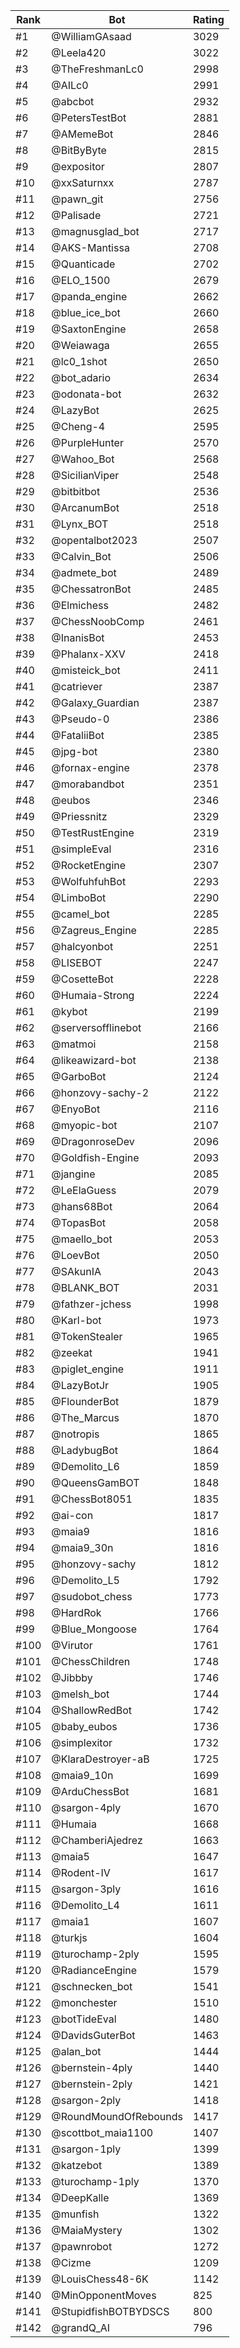 Rank|Bot|Rating
---|---|---
#1|@WilliamGAsaad|3029
#2|@Leela420|3022
#3|@TheFreshmanLc0|2998
#4|@AILc0|2991
#5|@abcbot|2932
#6|@PetersTestBot|2881
#7|@AMemeBot|2846
#8|@BitByByte|2815
#9|@expositor|2807
#10|@xxSaturnxx|2787
#11|@pawn_git|2756
#12|@Palisade|2721
#13|@magnusglad_bot|2717
#14|@AKS-Mantissa|2708
#15|@Quanticade|2702
#16|@ELO_1500|2679
#17|@panda_engine|2662
#18|@blue_ice_bot|2660
#19|@SaxtonEngine|2658
#20|@Weiawaga|2655
#21|@lc0_1shot|2650
#22|@bot_adario|2634
#23|@odonata-bot|2632
#24|@LazyBot|2625
#25|@Cheng-4|2595
#26|@PurpleHunter|2570
#27|@Wahoo_Bot|2568
#28|@SicilianViper|2548
#29|@bitbitbot|2536
#30|@ArcanumBot|2518
#31|@Lynx_BOT|2518
#32|@opentalbot2023|2507
#33|@Calvin_Bot|2506
#34|@admete_bot|2489
#35|@ChessatronBot|2485
#36|@Elmichess|2482
#37|@ChessNoobComp|2461
#38|@InanisBot|2453
#39|@Phalanx-XXV|2418
#40|@misteick_bot|2411
#41|@catriever|2387
#42|@Galaxy_Guardian|2387
#43|@Pseudo-0|2386
#44|@FataliiBot|2385
#45|@jpg-bot|2380
#46|@fornax-engine|2378
#47|@morabandbot|2351
#48|@eubos|2346
#49|@Priessnitz|2329
#50|@TestRustEngine|2319
#51|@simpleEval|2316
#52|@RocketEngine|2307
#53|@WolfuhfuhBot|2293
#54|@LimboBot|2290
#55|@camel_bot|2285
#56|@Zagreus_Engine|2285
#57|@halcyonbot|2251
#58|@LISEBOT|2247
#59|@CosetteBot|2228
#60|@Humaia-Strong|2224
#61|@kybot|2199
#62|@serversofflinebot|2166
#63|@matmoi|2158
#64|@likeawizard-bot|2138
#65|@GarboBot|2124
#66|@honzovy-sachy-2|2122
#67|@EnyoBot|2116
#68|@myopic-bot|2107
#69|@DragonroseDev|2096
#70|@Goldfish-Engine|2093
#71|@jangine|2085
#72|@LeElaGuess|2079
#73|@hans68Bot|2064
#74|@TopasBot|2058
#75|@maello_bot|2053
#76|@LoevBot|2050
#77|@SAkunIA|2043
#78|@BLANK_BOT|2031
#79|@fathzer-jchess|1998
#80|@Karl-bot|1973
#81|@TokenStealer|1965
#82|@zeekat|1941
#83|@piglet_engine|1911
#84|@LazyBotJr|1905
#85|@FlounderBot|1879
#86|@The_Marcus|1870
#87|@notropis|1865
#88|@LadybugBot|1864
#89|@Demolito_L6|1859
#90|@QueensGamBOT|1848
#91|@ChessBot8051|1835
#92|@ai-con|1817
#93|@maia9|1816
#94|@maia9_30n|1816
#95|@honzovy-sachy|1812
#96|@Demolito_L5|1792
#97|@sudobot_chess|1773
#98|@HardRok|1766
#99|@Blue_Mongoose|1764
#100|@Virutor|1761
#101|@ChessChildren|1748
#102|@Jibbby|1746
#103|@melsh_bot|1744
#104|@ShallowRedBot|1742
#105|@baby_eubos|1736
#106|@simplexitor|1732
#107|@KlaraDestroyer-aB|1725
#108|@maia9_10n|1699
#109|@ArduChessBot|1681
#110|@sargon-4ply|1670
#111|@Humaia|1668
#112|@ChamberiAjedrez|1663
#113|@maia5|1647
#114|@Rodent-IV|1617
#115|@sargon-3ply|1616
#116|@Demolito_L4|1611
#117|@maia1|1607
#118|@turkjs|1604
#119|@turochamp-2ply|1595
#120|@RadianceEngine|1579
#121|@schnecken_bot|1541
#122|@monchester|1510
#123|@botTideEval|1480
#124|@DavidsGuterBot|1463
#125|@alan_bot|1444
#126|@bernstein-4ply|1440
#127|@bernstein-2ply|1421
#128|@sargon-2ply|1418
#129|@RoundMoundOfRebounds|1417
#130|@scottbot_maia1100|1407
#131|@sargon-1ply|1399
#132|@katzebot|1389
#133|@turochamp-1ply|1370
#134|@DeepKalle|1369
#135|@munfish|1322
#136|@MaiaMystery|1302
#137|@pawnrobot|1272
#138|@Cizme|1209
#139|@LouisChess48-6K|1142
#140|@MinOpponentMoves|825
#141|@StupidfishBOTBYDSCS|800
#142|@grandQ_AI|796

